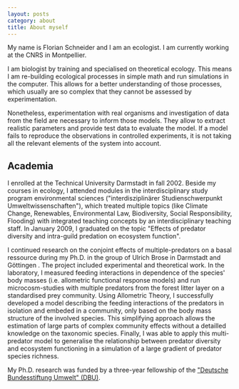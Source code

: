 ```yaml
---
layout: posts
category: about
title: About myself
---
```


My name is Florian Schneider and I am an ecologist. I am currently working at the CNRS in Montpellier. 

I am biologist by training and specialised on theoretical ecology. <!-- more --> This means I am re-building ecological processes in simple math and run simulations in the computer. This allows for a better understanding of those processes, which usually are so complex that they cannot be assessed by experimentation.

Nonetheless, experimentation with real organisms and investigation of data from the field are  necessary to inform those models. They allow to extract realistic parameters and provide test data to evaluate the model. If a model fails to reproduce the observations in controlled experiments, it is not taking all the relevant elements of the system into account. 

## Academia

I enrolled at the Technical University Darmstadt in fall 2002. Beside my courses in ecology, I attended modules in the interdisciplinary study program environmental sciences ("interdisziplinärer Studienschwerpunkt Umweltwissenschaften"), which treated multiple topics (like Climate Change, Renewables, Environmental Law, Biodiversity, Social Responsibility, Flooding) with integrated teaching concepts by an interdisciplinary teaching staff. In January 2009, I graduated on the topic "Effects of predator diversity and intra-guild predation on ecosystem function".

I continued research on the conjoint effects of multiple-predators on a basal ressource during my Ph.D. in the group of Ulrich Brose in Darmstadt and Göttingen . The project included experimental and theoretical work. In the laboratory, I measured feeding interactions in dependence of the species' body masses (i.e. allometric functional response models) and run microcosm-studies with multiple predators from the forest litter layer on a standardised prey community. Using Allometric Theory, I successfully developed a model describing the feeding interactions of the predators in isolation and embeded in a community, only based on the body mass structure of the involved species. This simplifying approach allows the estimation of large parts of complex community effects without a detailled knowledge on the taxonomic species. Finally, I was able to apply this multi-predator model to generalise the relationship between predator diversity and ecosystem functioning in a simulation of a large gradient of predator species richness.

My Ph.D. research was funded by a three-year fellowship of the ["Deutsche Bundesstiftung Umwelt" (DBU)](https://www.dbu.de/340.html).